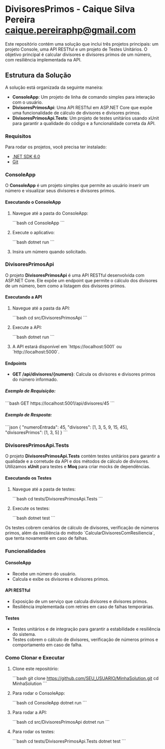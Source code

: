 
# DivisoresPrimos - Caique Silva Pereira caique.pereiraphp@gmail.com

Este repositório contém uma solução que inclui três projetos principais: um projeto Console, uma API RESTful e um projeto de Testes Unitários. O objetivo principal é calcular divisores e divisores primos de um número, com resiliência implementada na API.

## Estrutura da Solução

A solução está organizada da seguinte maneira:

- **ConsoleApp**: Um projeto de linha de comando simples para interação com o usuário.
- **DivisoresPrimosApi**: Uma API RESTful em ASP.NET Core que expõe uma funcionalidade de cálculo de divisores e divisores primos.
- **DivisoresPrimosApi.Tests**: Um projeto de testes unitários usando xUnit para garantir a qualidade do código e a funcionalidade correta da API.

### Requisitos

Para rodar os projetos, você precisa ter instalado:

- [.NET SDK 6.0](https://dotnet.microsoft.com/download)
- [Git](https://git-scm.com/)

### ConsoleApp

O **ConsoleApp** é um projeto simples que permite ao usuário inserir um número e visualizar seus divisores e divisores primos.

#### Executando o ConsoleApp

1. Navegue até a pasta do ConsoleApp:

   \`\`\`bash
   cd ConsoleApp
   \`\`\`

2. Execute o aplicativo:

   \`\`\`bash
   dotnet run
   \`\`\`

3. Insira um número quando solicitado.

### DivisoresPrimosApi

O projeto **DivisoresPrimosApi** é uma API RESTful desenvolvida com ASP.NET Core. Ele expõe um endpoint que permite o cálculo dos divisores de um número, bem como a listagem dos divisores primos.

#### Executando a API

1. Navegue até a pasta da API:

   \`\`\`bash
   cd src/DivisoresPrimosApi
   \`\`\`

2. Execute a API:

   \`\`\`bash
   dotnet run
   \`\`\`

3. A API estará disponível em \`https://localhost:5001\` ou \`http://localhost:5000\`.

#### Endpoints

- **GET /api/divisores/{numero}**: Calcula os divisores e divisores primos do número informado.

##### Exemplo de Requisição:

\`\`\`bash
GET https://localhost:5001/api/divisores/45
\`\`\`

##### Exemplo de Resposta:

\`\`\`json
{
    "numeroEntrada": 45,
    "divisores": [1, 3, 5, 9, 15, 45],
    "divisoresPrimos": [1, 3, 5]
}
\`\`\`

### DivisoresPrimosApi.Tests

O projeto **DivisoresPrimosApi.Tests** contém testes unitários para garantir a qualidade e a corretude da API e dos métodos de cálculo de divisores. Utilizamos **xUnit** para testes e **Moq** para criar mocks de dependências.

#### Executando os Testes

1. Navegue até a pasta de testes:

   \`\`\`bash
   cd tests/DivisoresPrimosApi.Tests
   \`\`\`

2. Execute os testes:

   \`\`\`bash
   dotnet test
   \`\`\`

Os testes cobrem cenários de cálculo de divisores, verificação de números primos, além da resiliência do método \`CalcularDivisoresComResiliencia\`, que tenta novamente em caso de falhas.

### Funcionalidades

#### ConsoleApp
- Recebe um número do usuário.
- Calcula e exibe os divisores e divisores primos.

#### API RESTful
- Exposição de um serviço que calcula divisores e divisores primos.
- Resiliência implementada com retries em caso de falhas temporárias.

#### Testes
- Testes unitários e de integração para garantir a estabilidade e resiliência do sistema.
- Testes cobrem o cálculo de divisores, verificação de números primos e comportamento em caso de falha.

### Como Clonar e Executar

1. Clone este repositório:

   \`\`\`bash
   git clone https://github.com/SEU_USUARIO/MinhaSolution.git
   cd MinhaSolution
   \`\`\`

2. Para rodar o ConsoleApp:

   \`\`\`bash
   cd ConsoleApp
   dotnet run
   \`\`\`

3. Para rodar a API:

   \`\`\`bash
   cd src/DivisoresPrimosApi
   dotnet run
   \`\`\`

4. Para rodar os testes:

   \`\`\`bash
   cd tests/DivisoresPrimosApi.Tests
   dotnet test
   \`\`\`

